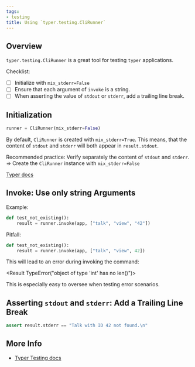 ```yaml
---
tags: 
- testing
title: Using `typer.testing.CliRunner`
---
```


## Overview

`typer.testing.CliRunner` is a great tool for testing `typer` applications.

Checklist:

* [ ] Initialize with `mix_stderr=False`
* [ ] Ensure that each argument of `invoke` is a string.
* [ ] When asserting the value of `stdout` or `stderr`, add a trailing line break.

## Initialization

```python
runner = CliRunner(mix_stderr=False)
```

By default, `CliRunner` is created with `mix_stderr=True`. This means, that the content of `stdout` and `stderr` will both appear in `result.stdout`.

Recommended practice: Verify separately the content of `stdout` and `stderr`. => Create the `CliRunner` instance with `mix_stderr=False`

[Typer docs](https://typer.tiangolo.com/tutorial/testing/#check-the-result)

## Invoke: Use only string Arguments

Example:

```python
def test_not_existing():
    result = runner.invoke(app, ["talk", "view", "42"])
```

Pitfall:

```python
def test_not_existing():
    result = runner.invoke(app, ["talk", "view", 42])
```

This will lead to an error during invoking the command:

<Result TypeError("object of type 'int' has no len()")>

This is especially easy to oversee when testing error scenarios.

## Asserting `stdout` and `stderr`: Add a Trailing Line Break

```python
assert result.stderr == "Talk with ID 42 not found.\n"
```

## More Info

* [Typer Testing docs](https://typer.tiangolo.com/tutorial/testing/)